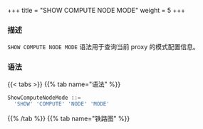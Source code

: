 +++
title = "SHOW COMPUTE NODE MODE"
weight = 5
+++

### 描述

`SHOW COMPUTE NODE MODE` 语法用于查询当前 proxy 的模式配置信息。

### 语法

{{< tabs >}}
{{% tab name="语法" %}}
```sql
ShowComputeNodeMode ::=
  'SHOW' 'COMPUTE' 'NODE' 'MODE'
```
{{% /tab %}}
{{% tab name="铁路图" %}}
<iframe frameborder="0" name="diagram" id="diagram" width="100%" height="100%"></iframe>
{{% /tab %}}
{{< /tabs >}}

### 返回值说明

| 列          | 说明              |
|------------|-----------------|
| type       | proxy 模式类型      |
| repository | proxy 持久化仓库类型   |
| props      | proxy 持久化仓库属性参数 |

### 示例

- 查询当前 proxy 实例模式配置信息

```sql
SHOW COMPUTE NODE MODE;
```

```sql
mysql> SHOW COMPUTE NODE MODE;
+---------+------------+------------------------------------------------------------------------------------------------------------------------------------------------------------------------+
| type    | repository | props                                                                                                                                                                  |
+---------+------------+------------------------------------------------------------------------------------------------------------------------------------------------------------------------+
| Cluster | ZooKeeper  | {"operationTimeoutMilliseconds":500,"timeToLiveSeconds":60,"maxRetries":3,"namespace":"governance_ds","server-lists":"localhost:2181","retryIntervalMilliseconds":500} |
+---------+------------+------------------------------------------------------------------------------------------------------------------------------------------------------------------------+
1 row in set (0.00 sec)
```

### 保留字

`SHOW`、`COMPUTE`、`NODE`、`MODE`

### 相关链接

- [保留字](/cn/user-manual/shardingsphere-proxy/distsql/syntax/reserved-word/)
